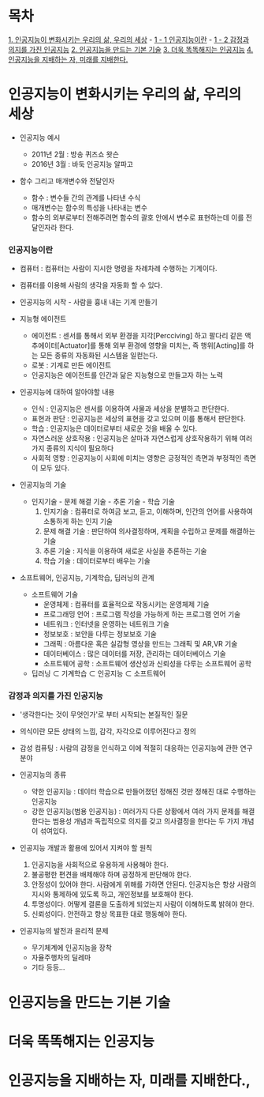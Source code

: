 # 목차
[1. 인공지능이 변화시키는 우리의 삶, 우리의 세상](#인공지능이-변화시키는-우리의-삶-우리의-세상)
    - [1 - 1 인공지능이란](#인공지능이란)
    - [1 - 2 감정과 의지를 가진 인공지능](#감정과-의지를-가진-인공지능)
[2. 인공지능을 만드는 기본 기술](#인공지능을-만드는-기본-기술)
[3. 더욱 똑똑해지는 인공지능](#더욱-똑똑해지는-인공지능)
[4. 인공지능을 지배하는 자, 미래를 지배한다.](#인공지능을-지배하는-자-미래를-지배한다)


# 인공지능이 변화시키는 우리의 삶, 우리의 세상


- 인공지능 예시
  - 2011년 2월 : 방송 퀴즈쇼 왓슨
  - 2016년 3월 : 바둑 인공지능 알파고

- 함수 그리고 매개변수와 전달인자
  - 함수 : 변수들 간의 관계를 나타낸 수식
  - 매개변수는 함수의 특성을 나타내는 변수
  - 함수의 외부로부터 전해주려면 함수의 괄호 안에서 변수로 표현하는데 이를 전달인자라 한다. 

### 인공지능이란

- 컴퓨터 : 컴퓨터는 사람이 지시한 명령을 차례차례 수행하는 기계이다.
- 컴퓨터를 이용해 사람의 생각을 자동화 할 수 있다.
- 인공지능의 시작 - 사람을 흉내 내는 기계 만들기
- 지능형 에이전트
  - 에이전트 : 센서를 통해서 외부 환경을 지각[Percciving] 하고 팔다리 같은 액추에이터[Actuator]를 통해 외부 환경에 영향을 미치는, 즉 행위[Acting]를 하는 모든 종류의 자동화된 시스템을 일컫는다.
  - 로봇 : 기계로 만든 에이전트
  - 인공지능은 에이전트를 인간과 닮은 지능형으로 만들고자 하는 노력

- 인공지능에 대하여 알아야할 내용
  - 인식 : 인공지능은 센서를 이용하여 사물과 세상을 분별하고 판단한다.
  - 표현과 판단 : 인공지능은 세상의 표현을 갖고 있으며 이를 통해서 판단한다.
  - 학습 : 인공지능은 데이터로부터 새로운 것을 배울 수 있다.
  - 자연스러운 상호작용 : 인공지능은 살마과 자연스럽게 상호작용하기 위해 여러 가지 종류의 지식이 필요하다
  - 사회적 영향 : 인공지능이 사회에 미치는 영향은 긍정적인 측면과 부정적인 측면이 모두 있다.

- 인공지능의 기술
  - 인지기술 - 문제 해결 기술 - 추론 기술 - 학습 기술
    1. 인지기술 : 컴퓨터로 하여금 보고, 듣고, 이해하며, 인간의 언어를 사용하여 소통하게 하는 인지 기술
    2. 문제 해결 기술 : 판단하여 의사결정하며, 계획을 수립하고 문제를 해결하는 기술
    3. 추론 기술 : 지식을 이용하여 새로운 사실을 추론하는 기술
    4. 학습 기술 : 데이터로부터 배우는 기술

- 소프트웨어, 인공지능, 기계학습, 딥러닝의 관계
  - 소프트웨어 기술
    - 운영체제 : 컴퓨터를 효율적으로 작동시키는 운영체제 기술
    - 프로그래밍 언어 : 프로그램 작성을 가능하게 하는 프로그램 언어 기술
    - 네트워크 : 인터넷을 운영하는 네트워크 기술
    - 정보보호 : 보안을 다루는 정보보호 기술
    - 그래픽 : 아름다운 혹은 실감형 영상을 만드는 그래픽 및 AR,VR 기술
    - 데이터베이스 : 많은 데이터를 저장, 관리하는 데이터베이스 기술
    - 소프트웨어 공학 : 소프트웨어 생산성과 신뢰성을 다루는 소프트웨어 공학
  - 딥러닝 ⊂ 기계학습 ⊂ 인공지능 ⊂ 소프트웨어

### 감정과 의지를 가진 인공지능

- '생각한다는 것이 무엇인가'로 부터 시작되는 본질적인 질문
- 의식이란 모든 상태의 느낌, 감각, 자각으로 이루어진다고 정의
- 감성 컴퓨팅 : 사람의 감정을 인식하고 이에 적절히 대응하는 인공지능에 관한 연구 분야 

- 인공지능의 종류
  - 약한 인공지능 : 데이터 학습으로 만들어졌던 정해진 것만 정해진 대로 수행하는 인공지능
  - 강한 인공지능(범용 인공지능) : 여러가지 다른 상황에서 여러 가지 문제를 해결한다는 범용성 개념과 독립적으로 의지를 갖고 의사결정을 한다는 두 가지 개념이 섞여있다.

- 인공지능 개발과 활용에 있어서 지켜야 할 원칙
    1. 인공지능을 사회적으로 유용하게 사용해야 한다.
    2. 불공평한 편견을 배제해야 하며 공정하게 판단해야 한다.
    3. 안정성이 있어야 한다. 사람에게 위해를 가하면 안된다. 인공지능은 항상 사람의 지시와 통제하에 있도록 하고, 개인정보를 보호해야 한다.
    4. 투명성이다. 어떻게 결론을 도출하게 되었는지 사람이 이해하도록 밝혀야 한다.
    5. 신뢰성이다. 안전하고 항상 목표한 대로 행동해야 한다.

- 인공지능의 발전과 윤리적 문제
  - 무기체계에 인공지능을 장착
  - 자율주행차의 딜레마
  - 기타 등등...


# 인공지능을 만드는 기본 기술


# 더욱 똑똑해지는 인공지능


# 인공지능을 지배하는 자, 미래를 지배한다.,